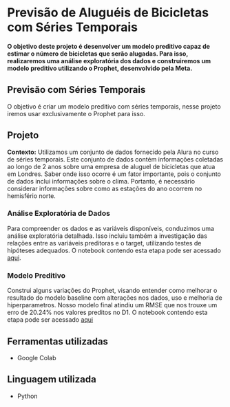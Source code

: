 # Previsão de Aluguéis de Bicicletas com Séries Temporais

**O objetivo deste projeto é desenvolver um modelo preditivo capaz de estimar o número de bicicletas que serão alugadas. 
Para isso, realizaremos uma análise exploratória dos dados e construiremos um modelo preditivo utilizando o Prophet, desenvolvido pela Meta.**

## Previsão com Séries Temporais
O objetivo é criar um modelo preditivo com séries temporais, nesse projeto iremos usar exclusivamente o Prophet para isso.

## Projeto
**Contexto:** Utilizamos um conjunto de dados fornecido pela Alura no curso de séries temporais. Este conjunto de dados contém informações coletadas ao longo de 2 anos sobre uma empresa de aluguel de bicicletas que atua em Londres. Saber onde isso ocorre é um fator importante, pois o conjunto de dados inclui informações sobre o clima. Portanto, é necessário considerar informações sobre como as estações do ano ocorrem no hemisfério norte.

### Análise Exploratória de Dados
Para compreender os dados e as variáveis disponíveis, conduzimos uma análise exploratória detalhada.
Isso incluiu também a investigação das relações entre as variáveis preditoras e o target, utilizando testes de hipóteses adequados.
O notebook contendo esta etapa pode ser acessado [aqui](https://github.com/BrnCode/Previsao_Alugueis_Bicicletas_Series_Temporais/blob/main/EDA_locacoes_de_bicicleta.ipynb).

### Modelo Preditivo
Construi alguns variações do Prophet, visando entender como melhorar o resultado do modelo baseline com alterações nos dados, uso e melhoria de hiperparametros. Nosso modelo final atindiu um RMSE que nos trouxe um erro de 20.24% nos valores preditos no D1.
O notebook contendo esta etapa pode ser acessado [aqui](https://github.com/BrnCode/Previsao_Alugueis_Bicicletas_Series_Temporais/blob/main/Modelo_locacoes_de_bicicletas_ipynb.ipynb)

## Ferramentas utilizadas

* Google Colab
  
## Linguagem utilizada

* Python
